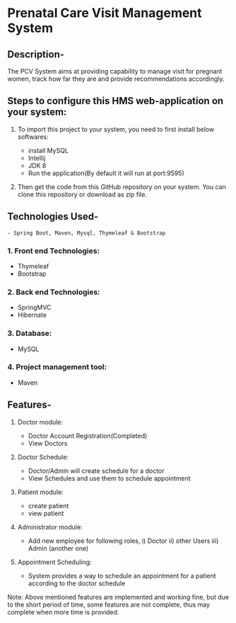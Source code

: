 # Prenatal Care Visit Management System

## Description-
The PCV System aims at providing capability to manage visit for pregnant women,
track how far they are and provide recommendations accordingly.

## Steps to configure this HMS web-application on your system:

1. To import this project to your system, you need to first install below softwares: 
    - install MySQL
    - Intellij
    - JDK 8
    - Run the application(By default it will run at port:9595)

2. Then get the code from this GitHub repository on your system. You can clone this repository or download as zip file.

## Technologies Used-
    - Spring Boot, Maven, Mysql, Thymeleaf & Bootstrap
### 1. Front end Technologies:
  - Thymeleaf
  - Bootstrap
  
### 2. Back end Technologies:
  - SpringMVC 
  - Hibernate
  
### 3. Database:
  - MySQL
  
### 4. Project management tool:
  - Maven


## Features-
  1. Doctor module:
      - Doctor Account Registration(Completed)
      - View Doctors
  2. Doctor Schedule:
        - Doctor/Admin will create schedule for a doctor
        - View Schedules and use them to schedule appointment
      
3. Patient module:
      - create patient
      - view patient
      
4. Administrator module:
      - Add new employee for following roles,
                      i) Doctor
                     ii) other Users
                    iii) Admin (another one)
5. Appointment Scheduling:
    - System provides a way to schedule an appointment for a patient according to the doctor schedule

Note: Above mentioned features are implemented and working fine, but due to the short period of time,
some features are not complete, thus may complete when more time is provided.


